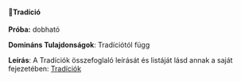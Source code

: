 #### 🔵Tradíció

**Próba:** dobható

**Domináns Tulajdonságok**: Tradíciótól függ

**Leírás**: A Tradíciók összefoglaló leírását és listáját lásd annak a saját fejezetében: [Tradíciók](../050_tradiciok.md)
